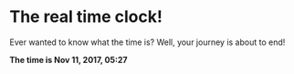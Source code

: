 # The real time clock!

Ever wanted to know what the time is? Well, your journey is about to end!

**The time is Nov 11, 2017, 05:27**